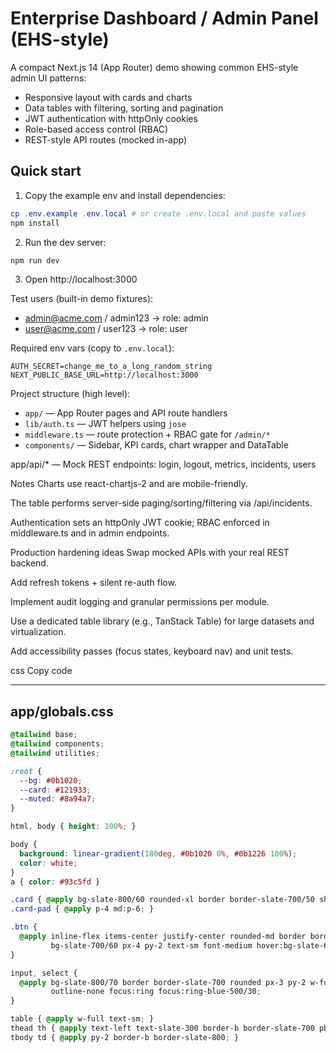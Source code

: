 # Enterprise Dashboard / Admin Panel (EHS-style)

A compact Next.js 14 (App Router) demo showing common EHS-style admin UI patterns:

- Responsive layout with cards and charts
- Data tables with filtering, sorting and pagination
- JWT authentication with httpOnly cookies
- Role-based access control (RBAC)
- REST-style API routes (mocked in-app)

## Quick start

1. Copy the example env and install dependencies:

```powershell
cp .env.example .env.local # or create .env.local and paste values
npm install
```

2. Run the dev server:

```powershell
npm run dev
```

3. Open http://localhost:3000

Test users (built-in demo fixtures):

- admin@acme.com / admin123 → role: admin
- user@acme.com / user123 → role: user

Required env vars (copy to `.env.local`):

```
AUTH_SECRET=change_me_to_a_long_random_string
NEXT_PUBLIC_BASE_URL=http://localhost:3000
```

Project structure (high level):

- `app/` — App Router pages and API route handlers
- `lib/auth.ts` — JWT helpers using `jose`
- `middleware.ts` — route protection + RBAC gate for `/admin/*`
- `components/` — Sidebar, KPI cards, chart wrapper and DataTable

app/api/* — Mock REST endpoints: login, logout, metrics, incidents, users

Notes
Charts use react-chartjs-2 and are mobile-friendly.

The table performs server-side paging/sorting/filtering via /api/incidents.

Authentication sets an httpOnly JWT cookie; RBAC enforced in middleware.ts and in admin endpoints.

Production hardening ideas
Swap mocked APIs with your real REST backend.

Add refresh tokens + silent re-auth flow.

Implement audit logging and granular permissions per module.

Use a dedicated table library (e.g., TanStack Table) for large datasets and virtualization.

Add accessibility passes (focus states, keyboard nav) and unit tests.

css
Copy code

---

## app/globals.css
```css
@tailwind base;
@tailwind components;
@tailwind utilities;

:root {
  --bg: #0b1020;
  --card: #121933;
  --muted: #8a94a7;
}

html, body { height: 100%; }

body {
  background: linear-gradient(180deg, #0b1020 0%, #0b1226 100%);
  color: white;
}
a { color: #93c5fd }

.card { @apply bg-slate-800/60 rounded-xl border border-slate-700/50 shadow; }
.card-pad { @apply p-4 md:p-6; }

.btn {
  @apply inline-flex items-center justify-center rounded-md border border-slate-600
         bg-slate-700/60 px-4 py-2 text-sm font-medium hover:bg-slate-600/60 transition;
}

input, select {
  @apply bg-slate-800/70 border border-slate-700 rounded px-3 py-2 w-full
         outline-none focus:ring focus:ring-blue-500/30;
}

table { @apply w-full text-sm; }
thead th { @apply text-left text-slate-300 border-b border-slate-700 pb-2; }
tbody td { @apply py-2 border-b border-slate-800; }